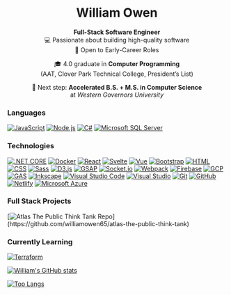 <div align="center">

# William Owen  

**Full-Stack Software Engineer**  
💻 Passionate about building high-quality software  
🌱 Open to Early-Career Roles  

🎓 4.0 graduate in **Computer Programming**  
(AAT, Clover Park Technical College, President’s List)  

🚀 Next step: **Accelerated B.S. + M.S. in Computer Science**  
at *Western Governors University*  

</div>

### Languages

[![JavaScript](https://img.shields.io/badge/-JavaScript-F7DF1E?&logo=JavaScript&logoColor=000)](#)
[![Node.js](https://img.shields.io/badge/-Node.js-339933?&logo=node.js&logoColor=white)](#)
[![C#](https://custom-icon-badges.demolab.com/badge/C%23-%23239120.svg?logo=cshrp&logoColor=white)](#)
[![Microsoft SQL Server](https://custom-icon-badges.demolab.com/badge/Microsoft%20SQL%20Server-CC2927?logo=mssqlserver-white&logoColor=white)](#)



### Technologies

[![.NET CORE](https://img.shields.io/badge/-ASP.NET_Core_MVC-512BD4?&logo=dotnet&logoColor=white)](#)
[![Docker](https://img.shields.io/badge/-Docker-2496ED?&logo=Docker&logoColor=white)](#)
[![React](https://img.shields.io/badge/-React-61DAFB?&logo=React&logoColor=000)](#)
[![Svelte](https://img.shields.io/badge/-Svelte-FF3E00?&logo=Svelte&logoColor=fff)](#)
[![Vue](https://img.shields.io/badge/-Vue-4FC08D?&logo=vue.js&logoColor=fff)](#)
[![Bootstrap](https://img.shields.io/badge/-Bootstrap-7952B3?&logo=Bootstrap&logoColor=white)](#)
[![HTML](https://img.shields.io/badge/-HTML-E34F26?&logo=html5&logoColor=white)](#)
[![CSS](https://img.shields.io/badge/-CSS-1572B6?&logo=css3&logoColor=white)](#)
[![Sass](https://img.shields.io/badge/-Sass-CC6699?&logo=sass&logoColor=white)](#)
[![D3.js](https://img.shields.io/badge/-D3.js-F9A03C?&logo=d3.js&logoColor=white)](#)
[![GSAP](https://img.shields.io/badge/-GSAP-88CE02?&logo=greensock&logoColor=fff)](#)
[![Socket.io](https://img.shields.io/badge/-Socket.io-010101?&logo=socket.io&logoColor=fff)](#)
[![Webpack](https://img.shields.io/badge/-Webpack-8DD6F9?&logo=webpack&logoColor=000)](#)
[![Firebase](https://img.shields.io/badge/-Firebase-FFCA28?&logo=firebase&logoColor=000)](#)
[![GCP](https://img.shields.io/badge/-Google_Cloud_Platform-4285F4?&logo=googlecloud&logoColor=white)](#)
[![GAS](https://img.shields.io/badge/-Google_Apps_Script-34A853?&logo=google&logoColor=white)](#)
[![Inkscape](https://img.shields.io/badge/-Inkscape-000000?&logo=inkscape&logoColor=white)](#)
[![Visual Studio Code](https://custom-icon-badges.demolab.com/badge/Visual%20Studio%20Code-0078d7.svg?logo=vsc&logoColor=white)](#)
[![Visual Studio](https://custom-icon-badges.demolab.com/badge/Visual%20Studio-5C2D91.svg?&logo=visualstudio&logoColor=white)](#)
[![Git](https://img.shields.io/badge/-Git-F05032?logo=git&logoColor=white)](#)
[![GitHub](https://img.shields.io/badge/-GitHub-181717?logo=github&logoColor=white)](#)
[![Netlify](https://img.shields.io/badge/Netlify-%23000000.svg?logo=netlify&logoColor=#00C7B7)](#)
[![Microsoft Azure](https://custom-icon-badges.demolab.com/badge/Microsoft%20Azure-0089D6?logo=msazure&logoColor=white)](#)




### Full Stack Projects

[![Atlas The Public Think Tank Repo](https://img.shields.io/badge/-🌎Atlas:_The_Public_Think_Tank-efde5f?)](https://github.com/williamowen65/atlas-the-public-think-tank)

### Currently Learning

[![Terraform](https://img.shields.io/badge/Terraform-844FBA?logo=terraform&logoColor=fff)](#)



[![![William's GitHub stats](https://github-readme-stats.vercel.app/api?username=williamowen65&show_icons=true&theme=radical)](https://github-readme-stats.vercel.app/api?username=williamowen65&show_icons=true&theme=radical)](#)


[![![Top Langs](https://github-readme-stats.vercel.app/api/top-langs/?username=williamowen65&layout=donut&theme=radical)](https://github-readme-stats.vercel.app/api/top-langs/?username=williamowen65&layout=donut&theme=radical)](#)

